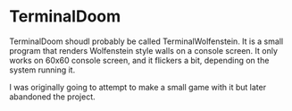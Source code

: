 # TerminalDoom

TerminalDoom shoudl probably be called TerminalWolfenstein. It is a small program that renders Wolfenstein style walls on a console screen.
It only works on 60x60 console screen, and it flickers a bit, depending on the system running it.

I was originally going to attempt to make a small game with it but later abandoned the project.
